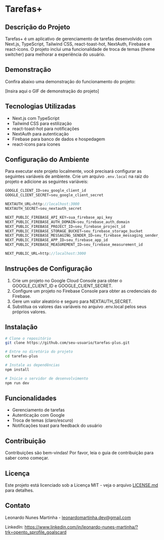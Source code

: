 # Tarefas+

## Descrição do Projeto

Tarefas+ é um aplicativo de gerenciamento de tarefas desenvolvido com Next.js, TypeScript, Tailwind CSS, react-toast-hot, NextAuth, Firebase e react-icons. O projeto inclui uma funcionalidade de troca de temas (theme switcher) para melhorar a experiência do usuário.

## Demonstração

Confira abaixo uma demonstração do funcionamento do projeto:

[Insira aqui o GIF de demonstração do projeto]

## Tecnologias Utilizadas

- Next.js com TypeScript
- Tailwind CSS para estilização
- react-toast-hot para notificações
- NextAuth para autenticação
- Firebase para banco de dados e hospedagem
- react-icons para ícones

## Configuração do Ambiente

Para executar este projeto localmente, você precisará configurar as seguintes variáveis de ambiente. Crie um arquivo `.env.local` na raiz do projeto e adicione as seguintes variáveis:

```jsx
GOOGLE_CLIENT_ID=seu_google_client_id
GOOGLE_CLIENT_SECRET=seu_google_client_secret

NEXTAUTH_URL=http://localhost:3000
NEXTAUTH_SECRET=seu_nextauth_secret

NEXT_PUBLIC_FIREBASE_API_KEY=sua_firebase_api_key
NEXT_PUBLIC_FIREBASE_AUTH_DOMAIN=seu_firebase_auth_domain
NEXT_PUBLIC_FIREBASE_PROJECT_ID=seu_firebase_project_id
NEXT_PUBLIC_FIREBASE_STORAGE_BUCKET=seu_firebase_storage_bucket
NEXT_PUBLIC_FIREBASE_MESSAGING_SENDER_ID=seu_firebase_messaging_sender_id
NEXT_PUBLIC_FIREBASE_APP_ID=seu_firebase_app_id
NEXT_PUBLIC_FIREBASE_MEASUREMENT_ID=seu_firebase_measurement_id

NEXT_PUBLIC_URL=http://localhost:3000
```

## Instruções de Configuração

1. Crie um projeto no Google Cloud Console para obter o GOOGLE_CLIENT_ID e GOOGLE_CLIENT_SECRET.
2. Configure um projeto no Firebase Console para obter as credenciais do Firebase.
3. Gere um valor aleatório e seguro para NEXTAUTH_SECRET.
4. Substitua os valores das variáveis no arquivo .env.local pelos seus próprios valores.

## Instalação

```bash
# Clone o repositório
git clone https://github.com/seu-usuario/tarefas-plus.git

# Entre no diretório do projeto
cd tarefas-plus

# Instale as dependências
npm install

# Inicie o servidor de desenvolvimento
npm run dev
```

## Funcionalidades

- Gerenciamento de tarefas
- Autenticação com Google
- Troca de temas (claro/escuro)
- Notificações toast para feedback do usuário

## Contribuição

Contribuições são bem-vindas! Por favor, leia o guia de contribuição para saber como começar.

## Licença

Este projeto está licenciado sob a Licença MIT - veja o arquivo [LICENSE.md](http://LICENSE.md) para detalhes.

## Contato

Leonardo Nunes Martinha - [leonardomartinha.dev@gmail.com](mailto:leonardomartinha.dev@gmail.com)

LinkedIn: https://www.linkedin.com/in/leonardo-nunes-martinha/?trk=opento_sprofile_goalscard